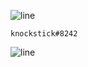 ![line](https://user-images.githubusercontent.com/93650707/151291886-c4c8dfe8-cadf-48a9-87ef-7b7a03ec875e.png)

`knockstick#8242`

![line](https://user-images.githubusercontent.com/93650707/151291886-c4c8dfe8-cadf-48a9-87ef-7b7a03ec875e.png)
